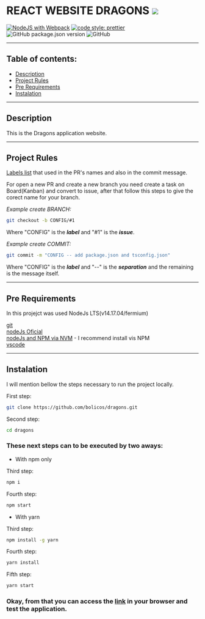 # REACT WEBSITE **DRAGONS** <img src="https://img.icons8.com/emoji/50/000000/dragon-emoji.png"/>

[![NodeJS with Webpack](https://github.com/bolicos/dragons/workflows/pipeline/badge.svg)](https://github.com/bolicos/dragons/actions/workflows/webpack.yml)
[![code style: prettier](https://img.shields.io/badge/code_style-prettier-ff69b4.svg?style=flat-square)](https://github.com/bolicos/dragons)
![GitHub package.json version](https://img.shields.io/github/package-json/v/bolicos/dragons?style=flat-square)
![GitHub](https://img.shields.io/github/license/bolicos/dragons?style=flat-square)

---


## Table of contents:

* [Description](#description)
* [Project Rules](#project-rules)
* [Pre Requirements](#pre-requirements)
* [Instalation](#instalation)

---

## Description
This is the Dragons application website.

---

## Project Rules

[Labels list](https://github.com/bolicos/dragons/labels) that used in the PR's names and also in the commit message.

For open a new PR and create a new branch you need create a task on Board(Kanban) and convert to issue, after that follow this steps to give the corect name for your branch.

*Example create BRANCH:*
```bash
git checkout -b CONFIG/#1
```

Where "CONFIG" is the *__label__* and "#1" is the *__issue__*.

*Example create COMMIT:*
```bash
git commit -m "CONFIG -- add package.json and tsconfig.json"
```

Where "CONFIG" is the *__label__* and "--" is the *__separation__* and the remaining is the message itself.

---

## Pre Requirements

In this projejct was used NodeJs LTS(v14.17.04/fermium)

[git](https://git-scm.com)\
[nodeJs Oficial](https://nodejs.org/en/)\
[nodeJs and NPM via NVM](https://github.com/nvm-sh/nvm) - I recommend install vis NPM\
[vscode](https://code.visualstudio.com)

---

## Instalation

I will mention bellow the steps necessary to run the project locally.

First step:
```bash
git clone https://github.com/bolicos/dragons.git
```
Second step:
```bash
cd dragons
```

### These next steps can to be executed by two aways:

- With npm only

Third step:
```bash
npm i
```
Fourth step:
```bash
npm start
```

- With yarn

Third step:
```bash
npm install -g yarn
```
Fourth step:
```bash
yarn install
```
Fifth step:
```bash
yarn start
```

### Okay, from that you can access the [link](http://localhost:3000) in your browser and test the application.
